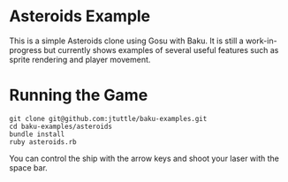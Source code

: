 # Asteroids Example

This is a simple Asteroids clone using Gosu with Baku. It is still a work-in-progress but currently shows examples of several useful features such as sprite rendering and player movement.

# Running the Game

```
git clone git@github.com:jtuttle/baku-examples.git
cd baku-examples/asteroids
bundle install
ruby asteroids.rb
```

You can control the ship with the arrow keys and shoot your laser with the space bar.